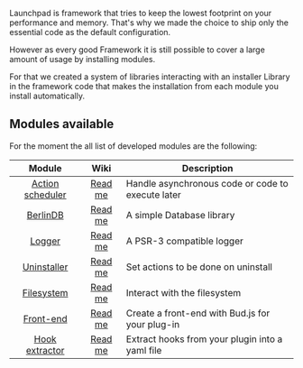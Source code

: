 Launchpad is framework that tries to keep the lowest footprint on your performance and memory. That's why we made the choice to ship only the essential code as the default configuration.

However as every good Framework it is still possible to cover a large amount of usage by installing modules.

For that we created a system of libraries interacting with an installer Library in the framework code that makes the installation from each module you install automatically.

## Modules available

For the moment the all list of developed modules are the following:

| Module  | Wiki | Description |
|:-------:|:----:|-------------|
| [Action scheduler](https://github.com/CrochetFeve0251/rocket-launcher-action-scheduler-take-off) | [Read me](listing/action-scheduler.md) | Handle asynchronous code or code to execute later|
|[BerlinDB](https://github.com/CrochetFeve0251/rocket-launcher-database) | [Read me](listing/berlindb.md) | A simple Database library |
|[Logger](https://github.com/CrochetFeve0251/rocket-launcher-logger-take-off)| [Read me](listing/logger.md) |A PSR-3 compatible logger|
|[Uninstaller](https://github.com/CrochetFeve0251/rocket-launcher-uninstaller-take-off)| [Read me](listing/uninstaller.md) |Set actions to be done on uninstall|
|[Filesystem](https://github.com/CrochetFeve0251/rocket-launcher-filesystem-take-off)| [Read me](listing/filesystem.md) |Interact with the filesystem|
|[Front-end](https://github.com/CrochetFeve0251/rocket-launcher-front-take-off)| [Read me](listing/front-end.md) |Create a front-end with Bud.js for your plug-in|
|[Hook extractor](https://github.com/CrochetFeve0251/rocket-launcher-hooks-extractor)| [Read me](listing/hook-extractor.md) |Extract hooks from your plugin into a yaml file|
